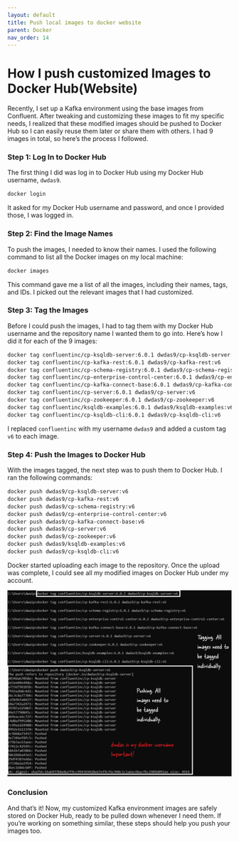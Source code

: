 ```yaml
---
layout: default
title: Push local images to docker website
parent: Docker
nav_order: 14
---
```

# How I push customized Images to Docker Hub(Website)

Recently, I set up a Kafka environment using the base images from Confluent. After tweaking and customizing these images to fit my specific needs, I realized that these modified images should be pushed to Docker Hub so I can easily reuse them later or share them with others. I had 9 images in total, so here’s the process I followed.

### Step 1: Log In to Docker Hub

The first thing I did was log in to Docker Hub using my Docker Hub username, `dwdas9`.

```bash
docker login
```

It asked for my Docker Hub username and password, and once I provided those, I was logged in.

### Step 2: Find the Image Names

To push the images, I needed to know their names. I used the following command to list all the Docker images on my local machine:

```bash
docker images
```

This command gave me a list of all the images, including their names, tags, and IDs. I picked out the relevant images that I had customized.

### Step 3: Tag the Images

Before I could push the images, I had to tag them with my Docker Hub username and the repository name I wanted them to go into. Here’s how I did it for each of the 9 images:

```bash
docker tag confluentinc/cp-ksqldb-server:6.0.1 dwdas9/cp-ksqldb-server:v6
docker tag confluentinc/cp-kafka-rest:6.0.1 dwdas9/cp-kafka-rest:v6
docker tag confluentinc/cp-schema-registry:6.0.1 dwdas9/cp-schema-registry:v6
docker tag confluentinc/cp-enterprise-control-center:6.0.1 dwdas9/cp-enterprise-control-center:v6
docker tag confluentinc/cp-kafka-connect-base:6.0.1 dwdas9/cp-kafka-connect-base:v6
docker tag confluentinc/cp-server:6.0.1 dwdas9/cp-server:v6
docker tag confluentinc/cp-zookeeper:6.0.1 dwdas9/cp-zookeeper:v6
docker tag confluentinc/ksqldb-examples:6.0.1 dwdas9/ksqldb-examples:v6
docker tag confluentinc/cp-ksqldb-cli:6.0.1 dwdas9/cp-ksqldb-cli:v6
```

I replaced `confluentinc` with my username `dwdas9` and added a custom tag `v6` to each image.

### Step 4: Push the Images to Docker Hub

With the images tagged, the next step was to push them to Docker Hub. I ran the following commands:

```bash
docker push dwdas9/cp-ksqldb-server:v6
docker push dwdas9/cp-kafka-rest:v6
docker push dwdas9/cp-schema-registry:v6
docker push dwdas9/cp-enterprise-control-center:v6
docker push dwdas9/cp-kafka-connect-base:v6
docker push dwdas9/cp-server:v6
docker push dwdas9/cp-zookeeper:v6
docker push dwdas9/ksqldb-examples:v6
docker push dwdas9/cp-ksqldb-cli:v6
```

Docker started uploading each image to the repository. Once the upload was complete, I could see all my modified images on Docker Hub under my account.

![](images/2024-08-19-16-34-38.png)

### Conclusion

And that’s it! Now, my customized Kafka environment images are safely stored on Docker Hub, ready to be pulled down whenever I need them. If you’re working on something similar, these steps should help you push your images too.